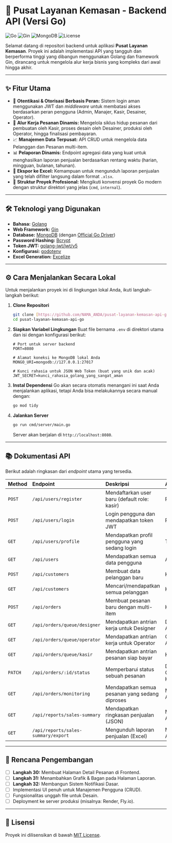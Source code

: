 # 🚀 Pusat Layanan Kemasan - Backend API (Versi Go)

![Go](https://img.shields.io/badge/Go-1.22+-00ADD8?style=for-the-badge&logo=go)
![Gin](https://img.shields.io/badge/Gin-v1.9-007EC6?style=for-the-badge&logo=gin)
![MongoDB](https://img.shields.io/badge/MongoDB-4.4+-47A248?style=for-the-badge&logo=mongodb)
![License](https://img.shields.io/github/license/mashape/apistatus.svg?style=for-the-badge)

Selamat datang di repositori backend untuk aplikasi **Pusat Layanan Kemasan**. Proyek ini adalah implementasi API yang tangguh dan berperforma tinggi yang dibangun menggunakan Golang dan framework Gin, dirancang untuk mengelola alur kerja bisnis yang kompleks dari awal hingga akhir.

---

## ✨ Fitur Utama

-   🔐 **Otentikasi & Otorisasi Berbasis Peran:** Sistem login aman menggunakan JWT dan *middleware* untuk membatasi akses berdasarkan peran pengguna (Admin, Manajer, Kasir, Desainer, Operator).
-   🔄 **Alur Kerja Pesanan Dinamis:** Mengelola siklus hidup pesanan dari pembuatan oleh Kasir, proses desain oleh Desainer, produksi oleh Operator, hingga finalisasi pembayaran.
-   📈 **Manajemen Data Terpusat:** API CRUD untuk mengelola data Pelanggan dan Pesanan multi-item.
-   📊 **Pelaporan Dinamis:** Endpoint agregasi data yang kuat untuk menghasilkan laporan penjualan berdasarkan rentang waktu (harian, mingguan, bulanan, tahunan).
-   📄 **Ekspor ke Excel:** Kemampuan untuk mengunduh laporan penjualan yang telah difilter langsung dalam format `.xlsx`.
-   🏢 **Struktur Proyek Profesional:** Mengikuti konvensi proyek Go modern dengan struktur direktori yang jelas (`cmd`, `internal`).

---

## 🛠️ Teknologi yang Digunakan

-   **Bahasa:** [Golang](https://go.dev/)
-   **Web Framework:** [Gin](https://gin-gonic.com/)
-   **Database:** [MongoDB](https://www.mongodb.com/) (dengan [Official Go Driver](https://github.com/mongodb/mongo-go-driver))
-   **Password Hashing:** [Bcrypt](https://godoc.org/golang.org/x/crypto/bcrypt)
-   **Token JWT:** [golang-jwt/jwt/v5](https://github.com/golang-jwt/jwt)
-   **Konfigurasi:** [godotenv](https://github.com/joho/godotenv)
-   **Excel Generation:** [Excelize](https://github.com/xuri/excelize)

---

## ⚙️ Cara Menjalankan Secara Lokal

Untuk menjalankan proyek ini di lingkungan lokal Anda, ikuti langkah-langkah berikut:

1.  **Clone Repositori**
    ```bash
    git clone [https://github.com/NAMA_ANDA/pusat-layanan-kemasan-api-go.git](https://github.com/NAMA_ANDA/pusat-layanan-kemasan-api-go.git)
    cd pusat-layanan-kemasan-api-go
    ```

2.  **Siapkan Variabel Lingkungan**
    Buat file bernama `.env` di direktori utama dan isi dengan konfigurasi berikut:
    ```.env
    # Port untuk server backend
    PORT=8080

    # Alamat koneksi ke MongoDB lokal Anda
    MONGO_URI=mongodb://127.0.0.1:27017

    # Kunci rahasia untuk JSON Web Token (buat yang unik dan acak)
    JWT_SECRET=kunci_rahasia_golang_yang_sangat_aman
    ```

3.  **Instal Dependensi**
    Go akan secara otomatis menangani ini saat Anda menjalankan aplikasi, tetapi Anda bisa melakukannya secara manual dengan:
    ```bash
    go mod tidy
    ```

4.  **Jalankan Server**
    ```bash
    go run cmd/server/main.go
    ```
    Server akan berjalan di `http://localhost:8080`.

---

## 📚 Dokumentasi API

Berikut adalah ringkasan dari *endpoint* utama yang tersedia.

| Method | Endpoint                      | Deskripsi                                        | Akses               |
| :----- | :---------------------------- | :----------------------------------------------- | :------------------ |
| `POST` | `/api/users/register`         | Mendaftarkan user baru (default role: kasir)     | Publik              |
| `POST` | `/api/users/login`            | Login pengguna dan mendapatkan token JWT           | Publik              |
| `GET`  | `/api/users/profile`          | Mendapatkan profil pengguna yang sedang login      | Terotentikasi       |
| `GET`  | `/api/users`                  | Mendapatkan semua data pengguna                    | Admin               |
| `POST` | `/api/customers`              | Membuat data pelanggan baru                      | Kasir, Admin        |
| `GET`  | `/api/customers`              | Mencari/mendapatkan semua pelanggan              | Kasir, Admin        |
| `POST` | `/api/orders`                 | Membuat pesanan baru dengan multi-item           | Kasir, Admin        |
| `GET`  | `/api/orders/queue/designer`  | Mendapatkan antrian kerja untuk Designer         | Designer, Admin     |
| `GET`  | `/api/orders/queue/operator`  | Mendapatkan antrian kerja untuk Operator         | Operator, Admin     |
| `GET`  | `/api/orders/queue/kasir`     | Mendapatkan antrian pesanan siap bayar           | Kasir, Admin        |
| `PATCH`| `/api/orders/:id/status`      | Memperbarui status sebuah pesanan                | Designer, Operator, Kasir, Admin |
| `GET`  | `/api/orders/monitoring`      | Mendapatkan semua pesanan yang sedang diproses     | Manajer, Admin      |
| `GET`  | `/api/reports/sales-summary`  | Mendapatkan ringkasan penjualan (JSON)           | Manajer, Admin      |
| `GET`  | `/api/reports/sales-summary/export`| Mengunduh laporan penjualan (Excel)        | Manajer, Admin      |

---

## 🚀 Rencana Pengembangan

-   [ ] **Langkah 30:** Membuat Halaman Detail Pesanan di Frontend.
-   [ ] **Langkah 31:** Menambahkan Grafik & Bagan pada Halaman Laporan.
-   [ ] **Langkah 32:** Membangun Sistem Notifikasi Dasar.
-   [ ] Implementasi UI penuh untuk Manajemen Pengguna (CRUD).
-   [ ] Fungsionalitas unggah file untuk Desain.
-   [ ] Deployment ke server produksi (misalnya: Render, Fly.io).

---

## 📄 Lisensi

Proyek ini dilisensikan di bawah [MIT License](https://choosealicense.com/licenses/mit/).
